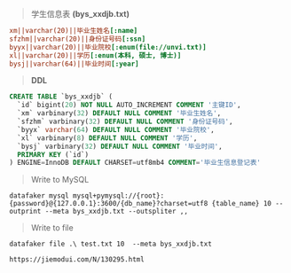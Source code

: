 



> 学生信息表 **(bys_xxdjb.txt)** 

```ini
xm||varchar(20)||毕业生姓名[:name]
sfzhm||varchar(20)||身份证号码[:ssn]
byyx||varchar(20)||毕业院校[:enum(file://unvi.txt)]
xl||varchar(20)||学历[:enum(本科, 硕士, 博士)]
bysj||varchar(64)||毕业时间[:year]
```



> **DDL**

```sql
CREATE TABLE `bys_xxdjb` (
  `id` bigint(20) NOT NULL AUTO_INCREMENT COMMENT '主键ID',
  `xm` varbinary(32) DEFAULT NULL COMMENT '毕业生姓名',
  `sfzhm` varbinary(32) DEFAULT NULL COMMENT '身份证号码',
  `byyx` varchar(64) DEFAULT NULL COMMENT '毕业院校',
  `xl` varbinary(8) DEFAULT NULL COMMENT '学历',
  `bysj` varbinary(32) DEFAULT NULL COMMENT '毕业时间',
  PRIMARY KEY (`id`)
) ENGINE=InnoDB DEFAULT CHARSET=utf8mb4 COMMENT='毕业生信息登记表'
```



> Write to MySQL

```shel
datafaker mysql mysql+pymysql://{root}:{password}@{127.0.0.1}:3600/{db_name}?charset=utf8 {table_name} 10 --outprint --meta bys_xxdjb.txt --outspliter ,,
```



> Write to file

```shell
datafaker file .\ test.txt 10  --meta bys_xxdjb.txt
```



```shell
https://jiemodui.com/N/130295.html
```



